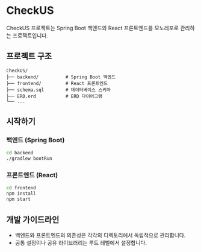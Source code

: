 # CheckUS

CheckUS 프로젝트는 Spring Boot 백엔드와 React 프론트엔드를 모노레포로 관리하는 프로젝트입니다.

## 프로젝트 구조

```
CheckUS/
├── backend/          # Spring Boot 백엔드
├── frontend/         # React 프론트엔드
├── schema.sql        # 데이터베이스 스키마
├── ERD.erd           # ERD 다이어그램
└── ...
```

## 시작하기

### 백엔드 (Spring Boot)

```bash
cd backend
./gradlew bootRun
```

### 프론트엔드 (React)

```bash
cd frontend
npm install
npm start
```

## 개발 가이드라인

- 백엔드와 프론트엔드의 의존성은 각각의 디렉토리에서 독립적으로 관리합니다.
- 공통 설정이나 공유 라이브러리는 루트 레벨에서 설정합니다.
